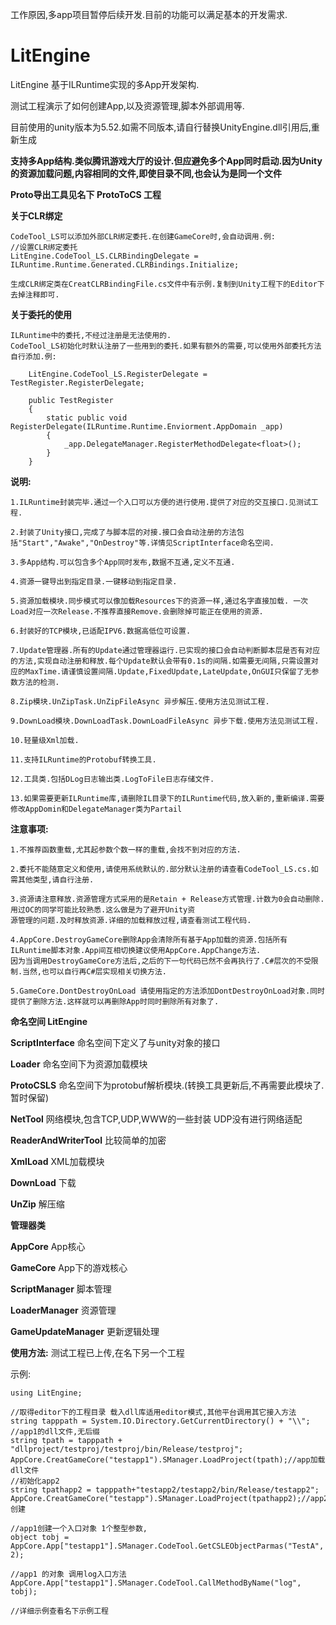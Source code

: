 工作原因,多app项目暂停后续开发.目前的功能可以满足基本的开发需求.

# LitEngine
LitEngine 基于ILRuntime实现的多App开发架构.

测试工程演示了如何创建App,以及资源管理,脚本外部调用等.


目前使用的unity版本为5.52.如需不同版本,请自行替换UnityEngine.dll引用后,重新生成

 **支持多App结构.类似腾讯游戏大厅的设计.但应避免多个App同时启动.因为Unity的资源加载问题,内容相同的文件,即使目录不同,也会认为是同一个文件**

 **Proto导出工具见名下 ProtoToCS 工程** 

**关于CLR绑定**

 	CodeTool_LS可以添加外部CLR绑定委托.在创建GameCore时,会自动调用.例:
	//设置CLR绑定委托
    LitEngine.CodeTool_LS.CLRBindingDelegate = ILRuntime.Runtime.Generated.CLRBindings.Initialize;

    生成CLR绑定类在CreatCLRBindingFile.cs文件中有示例.复制到Unity工程下的Editor下去掉注释即可.

**关于委托的使用**

	ILRuntime中的委托,不经过注册是无法使用的.
	CodeTool_LS初始化时默认注册了一些用到的委托.如果有额外的需要,可以使用外部委托方法自行添加.例:
	
```
	LitEngine.CodeTool_LS.RegisterDelegate = TestRegister.RegisterDelegate;

	public TestRegister
	{
		static public void RegisterDelegate(ILRuntime.Runtime.Enviorment.AppDomain _app)
		{
			_app.DelegateManager.RegisterMethodDelegate<float>();
		}
	}

```
	

 **说明:** 

	1.ILRuntime封装完毕.通过一个入口可以方便的进行使用.提供了对应的交互接口.见测试工程.

	2.封装了Unity接口,完成了与脚本层的对接.接口会自动注册的方法包括"Start","Awake","OnDestroy"等.详情见ScriptInterface命名空间.

	3.多App结构.可以包含多个App同时发布,数据不互通,定义不互通.

	4.资源一键导出到指定目录.一键移动到指定目录.

	5.资源加载模块.同步模式可以像加载Resources下的资源一样,通过名字直接加载. 一次Load对应一次Release.不推荐直接Remove.会删除掉可能正在使用的资源.

	6.封装好的TCP模块,已适配IPV6.数据高低位可设置.

	7.Update管理器.所有的Update通过管理器运行.已实现的接口会自动判断脚本层是否有对应的方法,实现自动注册和释放.每个Update默认会带有0.1s的间隔.如需要无间隔,只需设置对应的MaxTime.请谨慎设置间隔.Update,FixedUpdate,LateUpdate,OnGUI只保留了无参数方法的检测.

	8.Zip模块.UnZipTask.UnZipFileAsync 异步解压.使用方法见测试工程.

	9.DownLoad模块.DownLoadTask.DownLoadFileAsync 异步下载.使用方法见测试工程.

	10.轻量级Xml加载.

	11.支持ILRuntime的Protobuf转换工具.

	12.工具类.包括DLog日志输出类.LogToFile日志存储文件.

	13.如果需要更新ILRuntime库,请删除IL目录下的ILRuntime代码,放入新的,重新编译.需要修改AppDomin和DelegateManager类为Partail


 **注意事项:** 

	1.不推荐函数重载,尤其起参数个数一样的重载,会找不到对应的方法.

	2.委托不能随意定义和使用,请使用系统默认的.部分默认注册的请查看CodeTool_LS.cs.如需其他类型,请自行注册.

	3.资源请注意释放.资源管理方式采用的是Retain + Release方式管理.计数为0会自动删除.用过OC的同学可能比较熟悉.这么做是为了避开Unity资
	源管理的问题.及时释放资源.详细的加载释放过程,请查看测试工程代码.

  	4.AppCore.DestroyGameCore删除App会清除所有基于App加载的资源.包括所有ILRuntime脚本对象.App间互相切换建议使用AppCore.AppChange方法.
  	因为当调用DestroyGameCore方法后,之后的下一句代码已然不会再执行了.C#层次的不受限制.当然,也可以自行再C#层实现相关切换方法.

  	5.GameCore.DontDestroyOnLoad 请使用指定的方法添加DontDestroyOnLoad对象.同时提供了删除方法.这样就可以再删除App时同时删除所有对象了.


 **命名空间 LitEngine** 

 **ScriptInterface** 命名空间下定义了与unity对象的接口

 **Loader** 命名空间下为资源加载模块

 **ProtoCSLS** 命名空间下为protobuf解析模块.(转换工具更新后,不再需要此模块了.暂时保留)

 **NetTool** 网络模块,包含TCP,UDP,WWW的一些封装 UDP没有进行网络适配

 **ReaderAndWriterTool** 比较简单的加密

 **XmlLoad** XML加载模块

 **DownLoad** 下载

 **UnZip** 解压缩

 **管理器类** 

**AppCore**  App核心

**GameCore** App下的游戏核心

**ScriptManager** 脚本管理

**LoaderManager** 资源管理

**GameUpdateManager** 更新逻辑处理

 **使用方法:** 
测试工程已上传,在名下另一个工程

示例:

```
using LitEngine;

//取得editor下的工程目录 载入dll库适用editor模式,其他平台调用其它接入方法
string tapppath = System.IO.Directory.GetCurrentDirectory() + "\\";
//app1的dll文件,无后缀
string tpath = tapppath + "dllproject/testproj/testproj/bin/Release/testproj";
AppCore.CreatGameCore("testapp1").SManager.LoadProject(tpath);//app加载dll文件
//初始化app2
string tpathapp2 = tapppath+"testapp2/testapp2/bin/Release/testapp2";
AppCore.CreatGameCore("testapp").SManager.LoadProject(tpathapp2);//app2创建

//app1创建一个入口对象 1个整型参数,
object tobj = AppCore.App["testapp1"].SManager.CodeTool.GetCSLEObjectParmas("TestA", 2);

//app1 的对象 调用log入口方法 
AppCore.App["testapp1"].SManager.CodeTool.CallMethodByName("log", tobj);

//详细示例查看名下示例工程


```